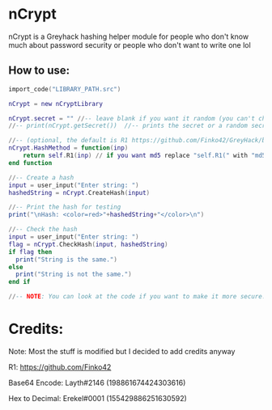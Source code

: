 # nCrypt
nCrypt is a Greyhack hashing helper module for people who don't know much about password security or people who don't want to write one lol

## How to use:
```lua
import_code("LIBRARY_PATH.src")

nCrypt = new nCryptLibrary

nCrypt.secret = "" //-- leave blank if you want it random (you can't check a hash if it has a different secret)
//-- print(nCrypt.getSecret())  //-- prints the secret or a random secret for you to set

//-- (optional, the default is R1 https://github.com/Finko42/GreyHack/blob/main/Hash%20Functions/R1.src)
nCrypt.HashMethod = function(inp)
    return self.R1(inp) // if you want md5 replace "self.R1(" with "md5("
end function

//-- Create a hash
input = user_input("Enter string: ")
hashedString = nCrypt.CreateHash(input)

//-- Print the hash for testing
print("\nHash: <color=red>"+hashedString+"</color>\n")

//-- Check the hash
input = user_input("Enter string: ")
flag = nCrypt.CheckHash(input, hashedString)
if flag then
  print("String is the same.")
else
  print("String is not the same.")
end if

//-- NOTE: You can look at the code if you want to make it more secure.
```

# Credits:
Note: Most the stuff is modified but I decided to add credits anyway

R1: https://github.com/Finko42

Base64 Encode: Layth#2146 (198861674424303616)

Hex to Decimal: Erekel#0001 (155429886251630592)
